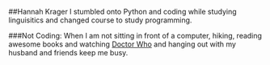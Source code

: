 ##Hannah Krager
I stumbled onto Python and coding while studying linguisitics and changed course to study programming.


###Not Coding:
When I am not sitting in front of a computer, hiking, reading awesome books and watching [Doctor Who](http://www.bbcamerica.com/doctor-who/) and hanging out with my husband and friends keep me busy.
